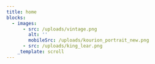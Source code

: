 ```yaml
---
title: home
blocks:
  - images:
      - src: /uploads/vintage.png
        alt: ''
        mobileSrc: /uploads/kourion_portrait_new.png
      - src: /uploads/king_lear.png
    _template: scroll
---
```


